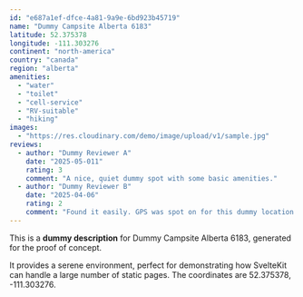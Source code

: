 ```yaml
---
id: "e687a1ef-dfce-4a81-9a9e-6bd923b45719"
name: "Dummy Campsite Alberta 6183"
latitude: 52.375378
longitude: -111.303276
continent: "north-america"
country: "canada"
region: "alberta"
amenities:
  - "water"
  - "toilet"
  - "cell-service"
  - "RV-suitable"
  - "hiking"
images:
  - "https://res.cloudinary.com/demo/image/upload/v1/sample.jpg"
reviews:
  - author: "Dummy Reviewer A"
    date: "2025-05-011"
    rating: 3
    comment: "A nice, quiet dummy spot with some basic amenities."
  - author: "Dummy Reviewer B"
    date: "2025-04-06"
    rating: 2
    comment: "Found it easily. GPS was spot on for this dummy location."
---
```


This is a **dummy description** for Dummy Campsite Alberta 6183, generated for the proof of concept.

It provides a serene environment, perfect for demonstrating how SvelteKit can handle a large number of static pages. The coordinates are 52.375378, -111.303276.
